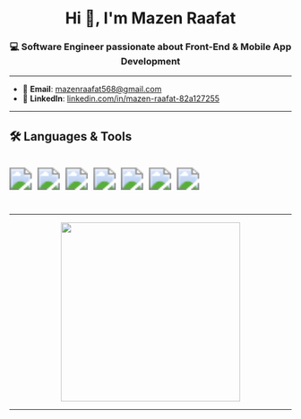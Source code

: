 <h1 align="center">Hi 👋, I'm Mazen Raafat</h1>
<h3 align="center">💻 Software Engineer passionate about Front-End & Mobile App Development</h3>

---

- 📧 **Email**: mazenraafat568@gmail.com  
- 🔗 **LinkedIn**: [linkedin.com/in/mazen-raafat-82a127255](https://www.linkedin.com/in/mazen-raafat-82a127255/)

---

## 🛠️ Languages & Tools

<p align="left" style="zoom: 2.5;">
  <img src="https://img.shields.io/badge/JavaScript-black?style=for-the-badge&logo=javascript" />
  <img src="https://img.shields.io/badge/TypeScript-black?style=for-the-badge&logo=typescript" />
  <img src="https://img.shields.io/badge/React-black?style=for-the-badge&logo=react" />
  <img src="https://img.shields.io/badge/React_Native-black?style=for-the-badge&logo=react" />
  <img src="https://img.shields.io/badge/Expo-black?style=for-the-badge&logo=expo" />
  <img src="https://img.shields.io/badge/Firebase-black?style=for-the-badge&logo=firebase" />
  <img src="https://img.shields.io/badge/Git-black?style=for-the-badge&logo=git" />
</p>

---

<p align="center">
  <img src="https://media.giphy.com/media/qgQUggAC3Pfv687qPC/giphy.gif" width="320" />
</p>

---
